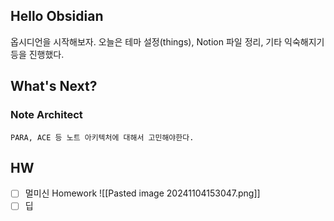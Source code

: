 
## Hello Obsidian
옵시디언을 시작해보자. 
오늘은 테마 설정(things), Notion 파일 정리, 기타 익숙해지기 등을 진행했다.

## What's Next?
### Note Architect
	PARA, ACE 등 노트 아키텍처에 대해서 고민해야한다.


## HW
- [ ] 멀미신 Homework
	![[Pasted image 20241104153047.png]]
- [ ] 딥